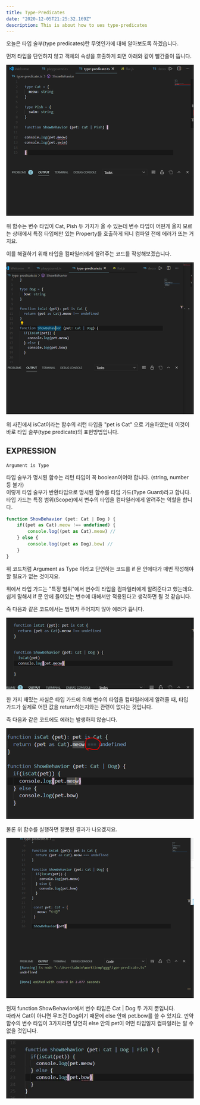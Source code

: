 ```yaml
---
title: Type-Predicates
date: "2020-12-05T21:25:32.169Z"
description: This is about how to ues type-predicates
---
```


오늘은 타입 술부(type predicates)란 무엇인가에 대해 알아보도록 하겠습니다. 

먼저 타입을 단언하지 않고 객체의 속성을 호출하게 되면 아래와 같이 빨간줄이 뜹니다.

![error](./error.jpg)


위 함수는 변수 타입이 Cat, Pish 두 가지가 올 수 있는데 변수 타입이 어떤게 올지 모르는 상태에서 특정 타입에만 있는 Property를 호출하게 되니 컴파일 전에 에러가 뜨는 거지요.

이를 해결하기 위해 타입을 컴파일러에게 알려주는 코드를 작성해보겠습니다.

![predicate](./using_type_predicate.jpg)

위 사진에서 isCat이라는 함수의 리턴 타입을 "pet is Cat" 으로 기술하였는데 이것이 바로 타입 술부(type predicate)의 표현방법입니다.
## EXPRESSION
	Argument is Type


타입 술부가 명시된 함수는 리턴 타입이 꼭 boolean이어야 합니다. (string, number 등 불가)	
이렇게 타입 술부가 반환타입으로 명시된 함수를 타입 가드(Type Guard)라고 합니다. 타입 가드는 특정 범위(Scope)에서 변수의 타입을 컴파일러에게 알려주는 역할을 합니다.

```ts
function ShowBehavior (pet: Cat | Dog ) {
	if((pet as Cat).meow !== undefined) {
		console.log((pet as Cat).meow) //  
	} else {
		console.log((pet as Dog).bow) // 
	}
}
```

위 코드처럼 Argument as Type 이라고 단언하는 코드를 if 문 안에다가 매번 작성해야할 필요가 없는 것이지요.

위에서 타입 가드는 "특정 범위"에서 변수의 타입을 컴파일러에게 알려준다고 했는데요. 쉽게 말해서 if 문 안에 들어있는 변수에 대해서만 적용된다고 생각하면 될 것 같습니다.


즉 다음과 같은 코드에서는 범위가 주어지지 않아 에러가 뜹니다.

![error4](./error4.jpg)

한 가지 재밌는 사실은 타입 가드에 의해 변수의 타입을 컴파일러에게 알려줄 때, 타입 가드가 실제로 어떤 값을 return하는지와는 관련이 없다는 것입니다.

즉 다음과 같은 코드에도 에러는 발생하지 않습니다.

![predicate](./using_type_predicate_2.jpg)

물론 위 함수를 실행하면 잘못된 결과가 나오겠지요.

![result](./result.jpg)

현재 function ShowBehavior에서 변수 타입은 Cat | Dog 두 가지 뿐입니다.    
따라서 Cat이 아니면 무조건 Dog이기 때문에 else 안에 pet.bow를 쓸 수 있지요. 만약 함수의 변수 타입이 3가지라면 당연히 else 안의 pet이 어떤 타입일지 컴파일러는 알 수 없을 것입니다.

![error5](./error5.jpg)

